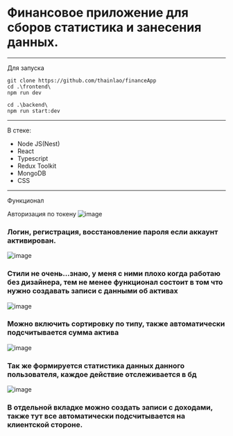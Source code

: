 # Финансовое приложение для сборов статистика и занесения данных.
---

Для запуска

```
git clone https://github.com/thainlao/financeApp
cd .\frontend\
npm run dev

cd .\backend\
npm run start:dev

```
---

В стеке: 
* Node JS(Nest)
* React
* Typescript
* Redux Toolkit
* MongoDB
* CSS

---

Функционал

Авторизация по токену
![image](https://github.com/user-attachments/assets/395556d6-eaab-4b84-ab7a-aa80a37974ba)

### Логин, регистрация, восстановление пароля если аккаунт активирован.

![image](https://github.com/user-attachments/assets/979e1841-8169-46af-8ae0-e455c8f67bee)

### Стили не очень...знаю, у меня с ними плохо когда работаю без дизайнера, тем не менее функционал состоит в том что нужно создавать записи с данными об активах

![image](https://github.com/user-attachments/assets/3c0ee15e-8640-4113-ae4a-7f0005c776d5)

### Можно включить сортировку по типу, также автоматически подсчитывается сумма актива

![image](https://github.com/user-attachments/assets/9572951c-d200-4e29-b228-b4a8318ecfb6)

### Так же формируется статистика данных данного пользователя, каждое действие отслеживается в бд

![image](https://github.com/user-attachments/assets/aa1e9249-5a26-48d9-a395-4c564c207329)

### В отдельной вкладке можно создать записи с доходами, также тут все автоматически подсчитывается на клиентской стороне.


